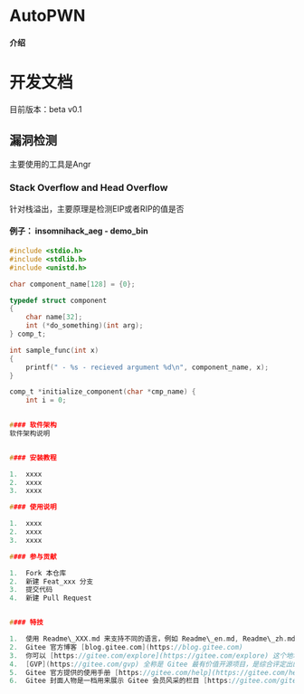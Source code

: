 # AutoPWN

#### 介绍
# 开发文档

目前版本：beta v0.1

## 漏洞检测

主要使用的工具是Angr

### Stack Overflow and Head Overflow

针对栈溢出，主要原理是检测EIP或者RIP的值是否





#### 例子： insomnihack_aeg - demo_bin

```c
#include <stdio.h>
#include <stdlib.h>
#include <unistd.h>

char component_name[128] = {0};

typedef struct component 
{
    char name[32];
    int (*do_something)(int arg);
} comp_t;

int sample_func(int x) 
{
    printf(" - %s - recieved argument %d\n", component_name, x);
}

comp_t *initialize_component(char *cmp_name) {
    int i = 0;
 

#### 软件架构
软件架构说明


#### 安装教程

1.  xxxx
2.  xxxx
3.  xxxx

#### 使用说明

1.  xxxx
2.  xxxx
3.  xxxx

#### 参与贡献

1.  Fork 本仓库
2.  新建 Feat_xxx 分支
3.  提交代码
4.  新建 Pull Request


#### 特技

1.  使用 Readme\_XXX.md 来支持不同的语言，例如 Readme\_en.md, Readme\_zh.md
2.  Gitee 官方博客 [blog.gitee.com](https://blog.gitee.com)
3.  你可以 [https://gitee.com/explore](https://gitee.com/explore) 这个地址来了解 Gitee 上的优秀开源项目
4.  [GVP](https://gitee.com/gvp) 全称是 Gitee 最有价值开源项目，是综合评定出的优秀开源项目
5.  Gitee 官方提供的使用手册 [https://gitee.com/help](https://gitee.com/help)
6.  Gitee 封面人物是一档用来展示 Gitee 会员风采的栏目 [https://gitee.com/gitee-stars/](https://gitee.com/gitee-stars/)
